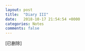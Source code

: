 ```yaml
---
layout: post
title:  "Diary III"
date:   2018-10-17 21:54:54 +0000
categories: Notes
comments: false
---
```


[已删除]


